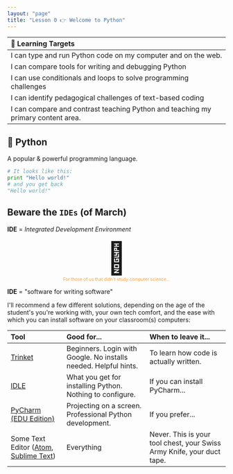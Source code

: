 ```yaml
---
layout: "page"
title: "Lesson 0 👉 Welcome to Python"
---
```


| 🎯  Learning Targets                                          |
|:--------------------------------------------------------------|
| I can type and run Python code on my computer and on the web. |
| I can compare tools for writing and debugging Python  |
| I can use conditionals and loops to solve programming challenges |
| I can identify pedagogical challenges of text-based coding |
| I can compare and contrast teaching Python and teaching my primary content area.|

## 🐍 Python
A popular & powerful programming language.

```python
# It looks like this:   
print "Hello world!"    
# and you get back    
"Hello world!"    
```

## Beware the `IDEs` (of March)
**IDE** = _Integrated Development Environment_

<div style = "font-size: 72px; text-align: center">🤔</div>

<div style = "font-size: 10px; text-align: center; color: #ECA241">For those of us that didn't study computer science...</div>

**IDE** = "software for writing software"

I'll recommend a few different solutions, depending on the age of the student's you're working with, your own tech comfort, and the ease with which you can install software on your classroom(s) computers:

| Tool                                                                                      | Good for...                                                      | When to leave it...                    |
|:------------------------------------------------------------------------------------------|:-----------------------------------------------------------------|:---------------------------------------|
| [Trinket](https://trinket.io/)                                                            | Beginners. Login with Google. No installs needed. Helpful hints. | To learn how code is actually written. |
| [IDLE](https://www.python.org/downloads/)                                                 | What you get for installing Python. Nothing to configure.        | If you can install PyCharm...          |
| [PyCharm (EDU Edition)](https://www.jetbrains.com/PyCharm-edu/download/)                  | Projecting on a screen. Professional Python development.         | If you prefer...                       |
| Some Text Editor ([Atom](https://atom.io/), [Sublime Text](https://www.sublimetext.com/)) | Everything                                                       | Never. This is your tool chest, your Swiss Army Knife, your duct tape.         |
